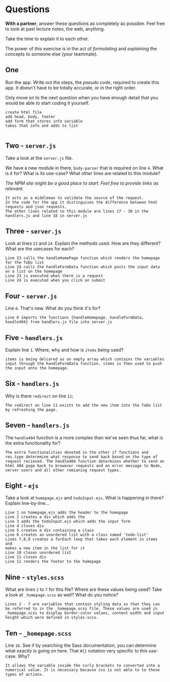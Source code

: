 # Questions

**With a partner**, answer these questions as completely as possible. Feel free to look at past lecture notes, the web, anything. 

Take the time to explain it to each other. 

The power of this exercise is in the act of _formulating_ and _explaining_ the concepts to someone else (your teammate).

## One

Run the app. Write out the steps, the _pseudo code_, required to create this app. It doesn't have to be totally accurate, or in the right order.

Only move on to the next question when you have enough detail that you would be able to start coding it yourself.

```
create html file 
add head, body, footer 
add form that stores info variable 
takes that info and adds to list 


```

## Two - `server.js`

Take a look at the `server.js` file.

We have a new module in there, `body-parser` that is required on line `4`. What is it for? What is its use-case? What other lines are related to this module?

_The NPM site might be a good place to start. Feel free to provide links as relevant._

```
It acts as a middleman to validate the source of the request.
In the code for the app it distinguises the difference between html requests and json requests. 
The other lines related to this module are lines 17 - 30 in the handlers.js and line 18 in server.js

```

## Three - `server.js`

Look at lines `23` and `24`. Explain the methods used. How are they different? What are the usecases for each?

```
Line 23 calls the handleHomePage function which renders the homepage for the ToDo list 
Line 24 calls the handleFormData function which posts the input data on a list on the homepage 
Line 23 is executed when there is a request 
Line 24 is executed when you click on submit
```

## Four - `server.js`

Line `6`. That's new. What do you think it's for?

```
Line 6 imports the functions {handleHomepage, handleFormData, handle404} from handlers.js file into server.js

```

## Five - `handlers.js`

Explain line `1`. Where, why and how is `items` being used?

```
items is being delcared as an empty array which contains the variables input through the handleFormData function. items is then used to push the input onto the homepage.  

```

## Six - `handlers.js`

Why is there `redirect` on line `11`;

```
The redirect on line 11 exists to add the new item into the ToDo list 
by refreshing the page. 

``` 

## Seven - `handlers.js`

The `handle404` function is a more complex than we've seen thus far, what is the extra functionality for?

```
The extra functionalities denoted in the other if functions and res.type deteremine what response to send back based on the type of request recieved. The handle404 function determines whether to send an html 404 page back to broweser requests and an error message to Node, server users and all other remianing request types.  

```

## Eight - `ejs`

Take a look at `homepage.ejs` and `todoInput.ejs`. What is happening in there? Explain line-by-line...

```
Line 1 on homepage.ejs adds the header to the homepage
Line 2 creates a div which adds the 
Line 3 adds the todoInput.ejs which adds the input form 
Line 4 closes div
Line 5 creates a div containing a class 
Line 6 creates an unordered list with a class named 'todo-list' 
Lines 7,8,9 creates a forEach loop that takes each element in items and 
makes a new item in the list for it
Line 10 closes unordered list
Line 11 closes div 
Line 12 renders the footer to the homepage  

```

## Nine - `styles.scss`

What are lines `2` to `7` for this file? Where are these values being used? Take a look at `_homepage.scss` as well? What do you notice?

```
Lines 2 - 7 are variables that contain styling data so that they can be referred to in the _homepage.scss file. These values are used in _homepage.scss to display border-color values, content width and input height which were defined in styles.scss. 

```

## Ten - `_homepage.scss`

Line `16`. See if by searching the Sass documentation, you can determine what _exactly_ is going on here. That `#{}` notation very specific to this use-case. Why?

```
It allows the variable inside the curly brackets to converted into a numerical value. It is necessary because css is not able to to these types of actions.   

```







